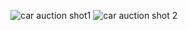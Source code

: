 


![car auction shot1](https://github.com/KgatlisoLM/Carsties/assets/39485154/b8308627-3a76-41a9-8bd7-4dd954642c5b)
![car auction shot 2](https://github.com/KgatlisoLM/Carsties/assets/39485154/c8181d78-e967-447c-a402-346897b14bd1)

